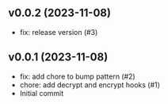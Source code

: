 ## v0.0.2 (2023-11-08)


- fix: release version (#3)

## v0.0.1 (2023-11-08)


- fix: add chore to bump pattern (#2)
- chore: add decrypt and encrypt hooks (#1)
- Initial commit
